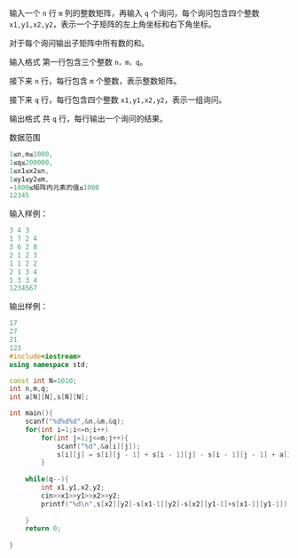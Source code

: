 输入一个 `n` 行 `m` 列的整数矩阵，再输入 `q` 个询问，每个询问包含四个整数 `x1,y1,x2,y2`，表示一个子矩阵的左上角坐标和右下角坐标。

对于每个询问输出子矩阵中所有数的和。

输入格式
 第一行包含三个整数 `n，m，q`。

接下来 `n` 行，每行包含 `m` 个整数，表示整数矩阵。

接下来 `q` 行，每行包含四个整数 `x1,y1,x2,y2`，表示一组询问。

输出格式
 共 `q` 行，每行输出一个询问的结果。

数据范围

```cpp
1≤n,m≤1000,
1≤q≤200000,
1≤x1≤x2≤n,
1≤y1≤y2≤m,
−1000≤矩阵内元素的值≤1000
12345
```

输入样例：

```cpp
3 4 3
1 7 2 4
3 6 2 8
2 1 2 3
1 1 2 2
2 1 3 4
1 3 3 4
1234567
```

输出样例：

```cpp
17
27
21
123
#include<iostream>
using namespace std;

const int N=1010;
int n,m,q;
int a[N][N],s[N][N];

int main(){
    scanf("%d%d%d",&n,&m,&q);
    for(int i=1;i<=n;i++)
        for(int j=1;j<=m;j++){
            scanf("%d",&a[i][j]);
            s[i][j] = s[i][j - 1] + s[i - 1][j] - s[i - 1][j - 1] + a[i][j]; // 求前缀和
        }
     
    while(q--){
        int x1,y1,x2,y2;
        cin>>x1>>y1>>x2>>y2;
        printf("%d\n",s[x2][y2]-s[x1-1][y2]-s[x2][y1-1]+s[x1-1][y1-1]);  //子矩阵和
        
    }
    return 0;
    
}
```
